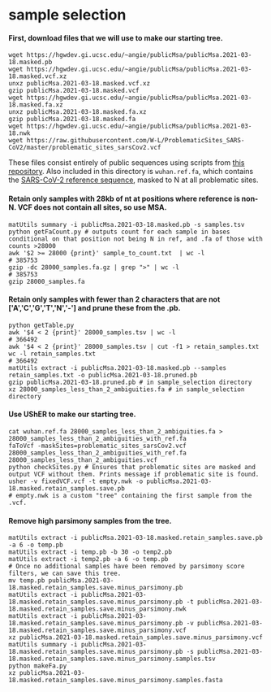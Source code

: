 # sample selection

#### First, download files that we will use to make our starting tree.
```
wget https://hgwdev.gi.ucsc.edu/~angie/publicMsa/publicMsa.2021-03-18.masked.pb
wget https://hgwdev.gi.ucsc.edu/~angie/publicMsa/publicMsa.2021-03-18.masked.vcf.xz 
unxz publicMsa.2021-03-18.masked.vcf.xz 
gzip publicMsa.2021-03-18.masked.vcf  
wget https://hgwdev.gi.ucsc.edu/~angie/publicMsa/publicMsa.2021-03-18.masked.fa.xz  
unxz publicMsa.2021-03-18.masked.fa.xz  
gzip publicMsa.2021-03-18.masked.fa  
wget https://hgwdev.gi.ucsc.edu/~angie/publicMsa/publicMsa.2021-03-18.nwk  
wget https://raw.githubusercontent.com/W-L/ProblematicSites_SARS-CoV2/master/problematic_sites_sarsCov2.vcf
```

These files consist entirely of public sequences using scripts from [this repository](https://github.com/roblanf/sarscov2phylo). Also included in this directory is `wuhan.ref.fa`, which contains the [SARS-CoV-2 reference sequence](https://github.com/yatisht/usher/blob/master/test/NC_045512v2.fa), masked to N at all problematic sites.

#### Retain only samples with 28kb of nt at positions where reference is non-N. VCF does not contain all sites, so use MSA.

```
matUtils summary -i publicMsa.2021-03-18.masked.pb -s samples.tsv
python getFaCount.py # outputs count for each sample in bases conditional on that position not being N in ref, and .fa of those with counts >28000  
awk '$2 >= 28000 {print}' sample_to_count.txt  | wc -l  
# 385753
gzip -dc 28000_samples.fa.gz | grep ">" | wc -l  
# 385753
gzip 28000_samples.fa
```

#### Retain only samples with fewer than 2 characters that are not ['A','C','G','T','N','-'] and prune these from the .pb.
```
python getTable.py  
awk '$4 < 2 {print}' 28000_samples.tsv | wc -l  
# 366492  
awk '$4 < 2 {print}' 28000_samples.tsv | cut -f1 > retain_samples.txt  
wc -l retain_samples.txt  
# 366492  
matUtils extract -i publicMsa.2021-03-18.masked.pb --samples retain_samples.txt -o publicMsa.2021-03-18.pruned.pb  
gzip publicMsa.2021-03-18.pruned.pb # in sample_selection directory   
xz 28000_samples_less_than_2_ambiguities.fa # in sample_selection directory     
```

#### Use UShER to make our starting tree.
```
cat wuhan.ref.fa 28000_samples_less_than_2_ambiguities.fa > 28000_samples_less_than_2_ambiguities_with_ref.fa  
faToVcf -maskSites=problematic_sites_sarsCov2.vcf 28000_samples_less_than_2_ambiguities_with_ref.fa 28000_samples_less_than_2_ambiguities.vcf  
python checkSites.py # Ensures that problematic sites are masked and output VCF without them. Prints message if problematic site is found.  
usher -v fixedVCF.vcf -t empty.nwk -o publicMsa.2021-03-18.masked.retain_samples.save.pb
# empty.nwk is a custom "tree" containing the first sample from the .vcf.
```

#### Remove high parsimony samples from the tree.
```
matUtils extract -i publicMsa.2021-03-18.masked.retain_samples.save.pb -a 6 -o temp.pb
matUtils extract -i temp.pb -b 30 -o temp2.pb
matUtils extract -i temp2.pb -a 6 -o temp.pb
# Once no additional samples have been removed by parsimony score filters, we can save this tree.
mv temp.pb publicMsa.2021-03-18.masked.retain_samples.save.minus_parsimony.pb
matUtils extract -i publicMsa.2021-03-18.masked.retain_samples.save.minus_parsimony.pb -t publicMsa.2021-03-18.masked.retain_samples.save.minus_parsimony.nwk
matUtils extract -i publicMsa.2021-03-18.masked.retain_samples.save.minus_parsimony.pb -v publicMsa.2021-03-18.masked.retain_samples.save.minus_parsimony.vcf
xz publicMsa.2021-03-18.masked.retain_samples.save.minus_parsimony.vcf
matUtils summary -i publicMsa.2021-03-18.masked.retain_samples.save.minus_parsimony.pb -s publicMsa.2021-03-18.masked.retain_samples.save.minus_parsimony.samples.tsv
python makeFa.py
xz publicMsa.2021-03-18.masked.retain_samples.save.minus_parsimony.samples.fasta

